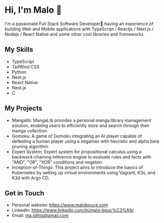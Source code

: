 # Hi, I'm Malo 👋
I'm a passionate Full Stack Software Developer🚀 having an experience of building Web and Mobile applications with TypeScript / Reactjs / Next.js / Nodejs / React Native and some other cool libraries and frameworks.

## My Skills
- TypeScript
- TailWind CSS
- Python
- Next.js
- React Native
- Nest.js
- C
## My Projects
- Mangalib: MangaLib provides a personal manga library management solution, enabling users to efficiently store and search through their manga collection.
- Gomoku: A game of Gomoku integrating an AI player capable of defeating a human player using a negamax with heuristic and alpha beta pruning algorithm.
- Expert System: Expert system for propositional calculus using a backward-chaining inference engine to evaluate rules and facts with "AND", "OR", "XOR" conditions and negation
- Inception-of-Things: This project aims to introduce the basics of Kubernetes by setting up virtual environments using Vagrant, K3s, and K3d with Argo CD.
## Get in Touch
- Personal website: https://www.malobouce.com
- LinkedIn: https://www.linkedin.com/in/malo-bouc%C3%A9/
- Email: ma.sithis@gmail.com
